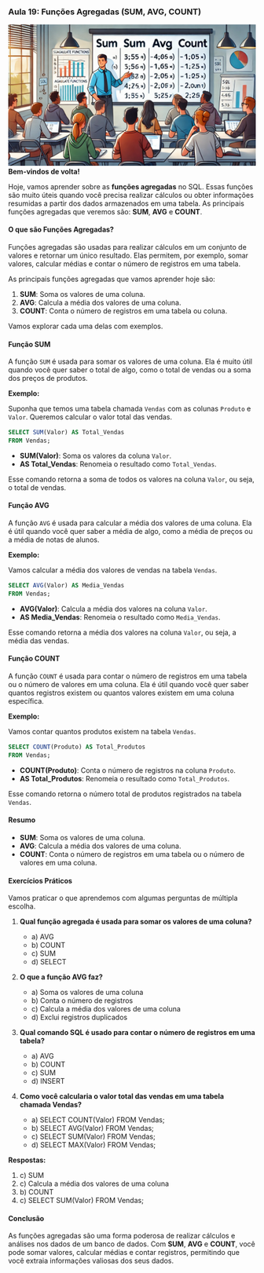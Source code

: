 ### Aula 19: Funções Agregadas (SUM, AVG, COUNT)
![](./assets/19.jpeg)
**Bem-vindos de volta!**

Hoje, vamos aprender sobre as **funções agregadas** no SQL. Essas funções são muito úteis quando você precisa realizar cálculos ou obter informações resumidas a partir dos dados armazenados em uma tabela. As principais funções agregadas que veremos são: **SUM**, **AVG** e **COUNT**.

#### O que são Funções Agregadas?

Funções agregadas são usadas para realizar cálculos em um conjunto de valores e retornar um único resultado. Elas permitem, por exemplo, somar valores, calcular médias e contar o número de registros em uma tabela.

As principais funções agregadas que vamos aprender hoje são:

1. **SUM**: Soma os valores de uma coluna.
2. **AVG**: Calcula a média dos valores de uma coluna.
3. **COUNT**: Conta o número de registros em uma tabela ou coluna.

Vamos explorar cada uma delas com exemplos.

#### Função SUM

A função `SUM` é usada para somar os valores de uma coluna. Ela é muito útil quando você quer saber o total de algo, como o total de vendas ou a soma dos preços de produtos.

**Exemplo:**

Suponha que temos uma tabela chamada `Vendas` com as colunas `Produto` e `Valor`. Queremos calcular o valor total das vendas.

```sql
SELECT SUM(Valor) AS Total_Vendas
FROM Vendas;
```

- **SUM(Valor)**: Soma os valores da coluna `Valor`.
- **AS Total_Vendas**: Renomeia o resultado como `Total_Vendas`.

Esse comando retorna a soma de todos os valores na coluna `Valor`, ou seja, o total de vendas.

#### Função AVG

A função `AVG` é usada para calcular a média dos valores de uma coluna. Ela é útil quando você quer saber a média de algo, como a média de preços ou a média de notas de alunos.

**Exemplo:**

Vamos calcular a média dos valores de vendas na tabela `Vendas`.

```sql
SELECT AVG(Valor) AS Media_Vendas
FROM Vendas;
```

- **AVG(Valor)**: Calcula a média dos valores na coluna `Valor`.
- **AS Media_Vendas**: Renomeia o resultado como `Media_Vendas`.

Esse comando retorna a média dos valores na coluna `Valor`, ou seja, a média das vendas.

#### Função COUNT

A função `COUNT` é usada para contar o número de registros em uma tabela ou o número de valores em uma coluna. Ela é útil quando você quer saber quantos registros existem ou quantos valores existem em uma coluna específica.

**Exemplo:**

Vamos contar quantos produtos existem na tabela `Vendas`.

```sql
SELECT COUNT(Produto) AS Total_Produtos
FROM Vendas;
```

- **COUNT(Produto)**: Conta o número de registros na coluna `Produto`.
- **AS Total_Produtos**: Renomeia o resultado como `Total_Produtos`.

Esse comando retorna o número total de produtos registrados na tabela `Vendas`.

#### Resumo

- **SUM**: Soma os valores de uma coluna.
- **AVG**: Calcula a média dos valores de uma coluna.
- **COUNT**: Conta o número de registros em uma tabela ou o número de valores em uma coluna.

#### Exercícios Práticos

Vamos praticar o que aprendemos com algumas perguntas de múltipla escolha.

1. **Qual função agregada é usada para somar os valores de uma coluna?**
   - a) AVG
   - b) COUNT
   - c) SUM
   - d) SELECT

2. **O que a função AVG faz?**
   - a) Soma os valores de uma coluna
   - b) Conta o número de registros
   - c) Calcula a média dos valores de uma coluna
   - d) Exclui registros duplicados

3. **Qual comando SQL é usado para contar o número de registros em uma tabela?**
   - a) AVG
   - b) COUNT
   - c) SUM
   - d) INSERT

4. **Como você calcularia o valor total das vendas em uma tabela chamada Vendas?**
   - a) SELECT COUNT(Valor) FROM Vendas;
   - b) SELECT AVG(Valor) FROM Vendas;
   - c) SELECT SUM(Valor) FROM Vendas;
   - d) SELECT MAX(Valor) FROM Vendas;

**Respostas:**
1. c) SUM
2. c) Calcula a média dos valores de uma coluna
3. b) COUNT
4. c) SELECT SUM(Valor) FROM Vendas;

#### Conclusão

As funções agregadas são uma forma poderosa de realizar cálculos e análises nos dados de um banco de dados. Com **SUM**, **AVG** e **COUNT**, você pode somar valores, calcular médias e contar registros, permitindo que você extraia informações valiosas dos seus dados.